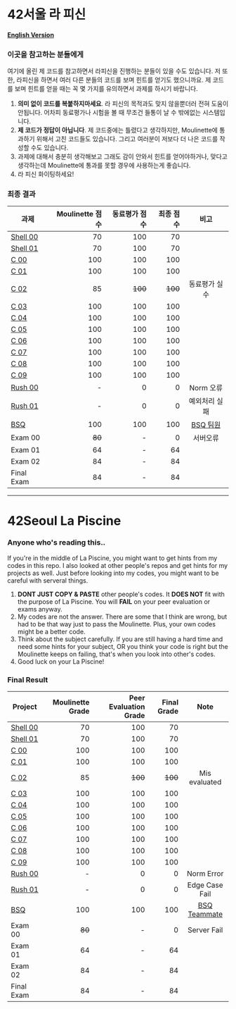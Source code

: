 # 42서울 라 피신

#### [English Version](#42seoul-la-piscine)


### 이곳을 참고하는 분들에게

여기에 올린 제 코드를 참고하면서 라피신을 진행하는 분들이 있을 수도 있습니다.
저 또한, 라피신을 하면서 여러 다른 분들의 코드를 보며 힌트를 얻기도 했으니까요.
제 코드를 보며 힌트를 얻을 때는 꼭 몇 가지를 유의하면서 과제를 하시기 바랍니다.

1. **의미 없이 코드를 복붙하지마세요**. 라 피신의 목적과도 맞지 않을뿐더러 전혀 도움이 안됩니다. 어차피 동료평가나 시험을 볼 때 무조건 들통이 날 수 밖에없는 시스템입니다.
2. **제 코드가 정답이 아닙니다**. 제 코드중에는 틀렸다고 생각하지만, Moulinette에 통과하기 위해서 고친 코드들도 있습니다. 그리고 여러분이 저보다 더 나은 코드를 작성할 수도 있습니다.
3. 과제에 대해서 충분히 생각해보고 그래도 감이 안와서 힌트를 얻어야하거나, 맞다고 생각하는데 Moulinette에 통과를 못할 경우에 사용하는게 좋습니다.
4. 라 피신 화이팅하세요!

### 최종 결과

| 과제 | Moulinette 점수 | 동료평가 점수 | 최종 점수 | 비고 |
|------|----------------:|--------------:|----------:|:---------:|
|[Shell 00](https://github.com/therealjamesjung/42Codes/tree/master/Shell_00)| 70 | 100 | 70 | |
|[Shell 01](https://github.com/therealjamesjung/42Codes/tree/master/Shell_01)| 70 | 100 | 70 | |
|[C 00](https://github.com/therealjamesjung/42Codes/tree/master/C_00)| 100 | 100 | 100 | |
|[C 01](https://github.com/therealjamesjung/42Codes/tree/master/C_01)| 100 | 100 | 100 | |
|[C 02](https://github.com/therealjamesjung/42Codes/tree/master/C_02)| 85 | ~~100~~ | ~~100~~ | 동료평가 실수 |
|[C 03](https://github.com/therealjamesjung/42Codes/tree/master/C_03)| 100 | 100 | 100 | |
|[C 04](https://github.com/therealjamesjung/42Codes/tree/master/C_04)| 100 | 100 | 100 | |
|[C 05](https://github.com/therealjamesjung/42Codes/tree/master/C_05)| 100 | 100 | 100 | |
|[C 06](https://github.com/therealjamesjung/42Codes/tree/master/C_06)| 100 | 100 | 100 | |
|[C 07](https://github.com/therealjamesjung/42Codes/tree/master/C_07)| 100 | 100 | 100 | |
|[C 08](https://github.com/therealjamesjung/42Codes/tree/master/C_08)| 100 | 100 | 100 | |
|[C 09](https://github.com/therealjamesjung/42Codes/tree/master/C_09)| 100 | 100 | 100 | |
|[Rush 00](https://github.com/therealjamesjung/42Codes/tree/master/Rush_00)| - | 0 | 0 | Norm 오류 |
|[Rush 01](https://github.com/therealjamesjung/42Codes/tree/master/Rush_01)| - | 0 | 0 | 예외처리 실패 |
|[BSQ](https://github.com/therealjamesjung/42Codes/tree/master/BSQ)| 100 | 100 | 100 |[BSQ 팀원](https://github.com/dongho108)|
|Exam 00| ~~80~~ | - | 0 | 서버오류 |
|Exam 01| 64 | - | 64 | |
|Exam 02| 84 | - | 84 | |
|Final Exam| 84 | - | 84 | |

---

# 42Seoul La Piscine

### Anyone who's reading this..

If you're in the middle of La Piscine, you might want to get hints from my codes in this repo.
I also looked at other people's repos and get hints for my projects as well.
Just before looking into my codes, you might want to be careful with serveral things.

1. **DONT JUST COPY & PASTE** other people's codes. It **DOES NOT** fit with the purpose of La Piscine. You will **FAIL** on your peer evaluation or exams anyway.
2. My codes are not the answer. There are some that I think are wrong, but had to be that way just to pass the Moulinette. Plus, your own codes might be a better code.
3. Think about the subject carefully. If you are still having a hard time and need some hints for your subject, OR you think your code is right but the Moulinette keeps on failing, that's when you look into other's codes.
4. Good luck on your La Piscine!

### Final Result

| Project | Moulinette Grade | Peer Evaluation Grade | Final Grade | Note |
|------|----------------:|--------------:|----------:|:---------:|
|[Shell 00](https://github.com/therealjamesjung/42Codes/tree/master/Shell_00)| 70 | 100 | 70 | |
|[Shell 01](https://github.com/therealjamesjung/42Codes/tree/master/Shell_01)| 70 | 100 | 70 | |
|[C 00](https://github.com/therealjamesjung/42Codes/tree/master/C_00)| 100 | 100 | 100 | |
|[C 01](https://github.com/therealjamesjung/42Codes/tree/master/C_01)| 100 | 100 | 100 | |
|[C 02](https://github.com/therealjamesjung/42Codes/tree/master/C_02)| 85 | ~~100~~ | ~~100~~ | Mis evaluated |
|[C 03](https://github.com/therealjamesjung/42Codes/tree/master/C_03)| 100 | 100 | 100 | |
|[C 04](https://github.com/therealjamesjung/42Codes/tree/master/C_04)| 100 | 100 | 100 | |
|[C 05](https://github.com/therealjamesjung/42Codes/tree/master/C_05)| 100 | 100 | 100 | |
|[C 06](https://github.com/therealjamesjung/42Codes/tree/master/C_06)| 100 | 100 | 100 | |
|[C 07](https://github.com/therealjamesjung/42Codes/tree/master/C_07)| 100 | 100 | 100 | |
|[C 08](https://github.com/therealjamesjung/42Codes/tree/master/C_08)| 100 | 100 | 100 | |
|[C 09](https://github.com/therealjamesjung/42Codes/tree/master/C_09)| 100 | 100 | 100 | |
|[Rush 00](https://github.com/therealjamesjung/42Codes/tree/master/Rush_00)| - | 0 | 0 | Norm Error |
|[Rush 01](https://github.com/therealjamesjung/42Codes/tree/master/Rush_01)| - | 0 | 0 | Edge Case Fail |
|[BSQ](https://github.com/therealjamesjung/42Codes/tree/master/BSQ)| 100 | 100 | 100 |[BSQ Teammate](https://github.com/dongho108)|
|Exam 00| ~~80~~ | - | 0 | Server Fail |
|Exam 01| 64 | - | 64 | |
|Exam 02| 84 | - | 84 | |
|Final Exam| 84 | - | 84 | |
